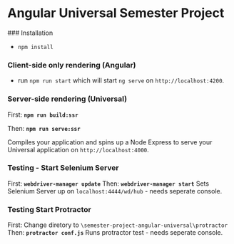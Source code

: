 <p><h1>Angular Universal Semester Project</h1></p>
### Installation

* `npm install` 

### Client-side only rendering (Angular)
* run `npm run start` which will start `ng serve` on `http://localhost:4200`.

### Server-side rendering (Universal)
First: **`npm run build:ssr`** 

Then: **`npm run serve:ssr`** 

Compiles your application and spins up a Node Express to serve your Universal application on `http://localhost:4000`.

### Testing - Start Selenium Server
First: **`webdriver-manager update`**
Then: **`webdriver-manager start`**
Sets Selenium Server up on `localhost:4444/wd/hub` - needs seperate console. 

### Testing Start Protractor
First: Change diretory to `\semester-project-angular-universal\protractor`
Then: **`protractor conf.js`**
Runs protractor test - needs seperate console.
